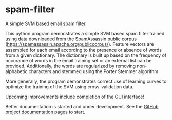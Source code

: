 # spam-filter
A simple SVM based email spam filter.

This python program demonstrates a simple SVM based spam filter trained using data downloaded
from the SpamAssassin public corpus (https://spamassassin.apache.org/publiccorpus/). Feature
vectors are assembled for each email according to the presence or absence of words from a
given dictionary.  The dictionary is built up based on the frequency of occurance of words
in the email training set or an external list can be provided.  Additionally, the words are
regularized by removing non-alphabetic characters and stemmed using the Porter Stemmer
algorithm.

More generally, the program demonstrates correct use of learning curves to optimize the
training of the SVM using cross-validation data.

Upcoming improvements include completion of the GUI interface!

Better documentation is started and under development.  See the <a href="http://joecole889.github.io/spam-filter">GitHub project documentation pages</a> to start.
